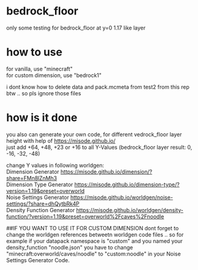 # bedrock_floor
only some testing for bedrock_floor at y=0 1.17 like layer

# how to use
for vanilla, use "minecraft"  
for custom dimension, use "bedrock1"

i dont know how to delete data and pack.mcmeta from test2 from this rep btw .. so pls ignore those files


# how is it done
you also can generate your own code, for different vedrock_floor layer height with help of https://misode.github.io/  
just add +64, +48, +23 or +16 to all Y-Values (bedrock_floor layer result: 0, -16, -32, -48)

change Y values in following worldgen:  
Dimension Generator
https://misode.github.io/dimension/?share=FMn8lZnMh3  
Dimension Type Generator
https://misode.github.io/dimension-type/?version=1.19&preset=overworld  
Noise Settings Generator
https://misode.github.io/worldgen/noise-settings/?share=dhQytbRk4P  
Density Function Generator
https://misode.github.io/worldgen/density-function/?version=1.19&preset=overworld%2Fcaves%2Fnoodle  

##IF YOU WANT TO USE IT FOR CUSTOM DIMENSION
dont forget to change the worldgen references betweetn worldgen code files .. 
so for example if your datapack namespace is "custom" and you named your density_function "noodle.json" you have to change "minecraft:overworld/caves/noodle" to "custom:noodle" in your Noise Settings Generator Code.



